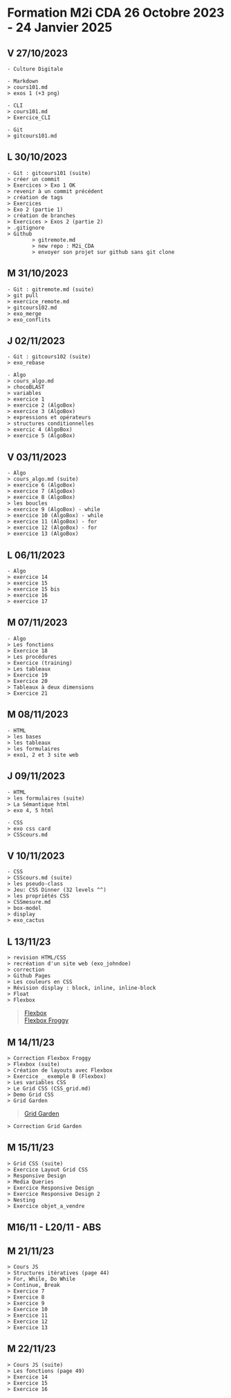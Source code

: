 # Formation M2i CDA 26 Octobre 2023 - 24 Janvier 2025

## V 27/10/2023
	- Culture Digitale 

	- Markdown 
	> cours101.md
	> exos 1 (+3 png) 

	- CLI 
	> cours101.md
	> Exercice_CLI 
	
	- Git 
    > gitcours101.md	
	

## L 30/10/2023

	- Git : gitcours101 (suite) 
	> créer un commit 
	> Exercices > Exo 1 OK
	> revenir à un commit précédent
	> création de tags 	
	> Exercices 
	> Exo 2 (partie 1) 
	> création de branches
	> Exercices > Exos 2 (partie 2) 
	> .gitignore
	> Github
			> gitremote.md
			> new repo : M2i_CDA
			> envoyer son projet sur github sans git clone
			
			
## M 31/10/2023 

	- Git : gitremote.md (suite) 
	> git pull 
	> exercice_remote.md 
	> gitcours102.md
	> exo_merge
	> exo_conflits
	
	
## J 02/11/2023

	- Git : gitcours102 (suite)
	> exo_rebase
	
	- Algo 
	> cours_algo.md
	> chocoBLAST
	> variables 
	> exercice 1 
	> exercice 2 (AlgoBox) 
	> exercice 3 (AlgoBox) 
	> expressions et opérateurs 
	> structures conditionnelles 
	> exercic 4 (AlgoBox) 
	> exercice 5 (AlgoBox)
	
## V 03/11/2023
	
	- Algo 
	> cours_algo.md (suite)
	> exercice 6 (AlgoBox) 
	> exercice 7 (AlgoBox) 
	> exercice 8 (AlgoBox)
	> les boucles 
	> exercice 9 (AlgoBox) - while
	> exercice 10 (AlgoBox) - while
	> exercice 11 (AlgoBox) - for
	> exercice 12 (AlgoBox) - for
	> exercice 13 (AlgoBox)
		
## L 06/11/2023

	- Algo 
	> exercice 14
	> exercice 15 
	> exercice 15 bis 
	> exercice 16
	> exercice 17 

## M 07/11/2023

	- Algo 
	> Les fonctions 
	> Exercice 18 
	> Les procédures 
	> Exercice (training) 
	> Les tableaux 
	> Exercice 19
	> Exercice 20 
	> Tableaux à deux dimensions 
	> Exercice 21                                                                                  

## M 08/11/2023

	- HTML 
	> les bases 
	> les tableaux 
	> les formulaires 
	> exo1, 2 et 3 site web 

## J 09/11/2023

	- HTML 
	> les formulaires (suite) 
	> La Sémantique html 
	> exo 4, 5 html 

	- CSS
	> exo css card
	> CSScours.md 

## V 10/11/2023 

	- CSS
	> CSScours.md (suite) 
	> les pseudo-class
	> Jeu: CSS Dinner (32 levels ^^) 
	> les propriétés CSS
	> CSSmesure.md
	> box-model 
	> display 
	> exo_cactus 

## L 13/11/23

	> revision HTML/CSS 
	> recréation d'un site web (exo_johndoe)
	> correction 
	> Github Pages
	> Les couleurs en CSS 
	> Révision display : block, inline, inline-block
	> Float 
	> Flexbox
> [Flexbox](https://css-tricks.com/snippets/css/a-guide-to-flexbox/)  
> [Flexbox Froggy](https://flexboxfroggy.com/#fr)

## M 14/11/23

	> Correction Flexbox Froggy
	> Flexbox (suite)
	> Création de layouts avec Flexbox
	> Exercice _ exemple B (Flexbox)
	> Les variables CSS
	> Le Grid CSS (CSS_grid.md)
	> Demo Grid CSS
	> Grid Garden
> [Grid Garden](https://cssgridgarden.com/#fr)  
	
	> Correction Grid Garden

## M 15/11/23

	> Grid CSS (suite)
	> Exercice Layout Grid CSS
	> Responsive Design
	> Media Queries
	> Exercice Responsive Design
	> Exercice Responsive Design 2
	> Nesting
	> Exercice objet_a_vendre
	
## M16/11 - L20/11 - ABS 

## M 21/11/23

	> Cours JS 
	> Structures itératives (page 44)
	> For, While, Do While
	> Continue, Break
	> Exercice 7
	> Exercice 8
	> Exercice 9
	> Exercice 10
	> Exercice 11
	> Exercice 12
	> Exercice 13

## M 22/11/23

	> Cours JS (suite)
	> Les fonctions (page 49)
	> Exercice 14
	> Exercice 15
	> Exercice 16
	
